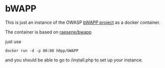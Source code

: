 # bWAPP

This is just an instance of the OWASP [bWAPP project](http://www.itsecgames.com/) as a docker container.

The container is based on [raesene/bwapp](https://hub.docker.com/r/raesene/bwapp/)

just use 

```
docker run -d -p 80:80 h0pp/bWAPP
```

and you should be able to go to <ip>/install.php to set up your instance.
